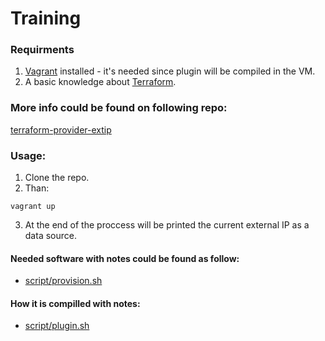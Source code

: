 # Training

### Requirments

1. [Vagrant](https://www.vagrantup.com/) installed - it's needed since plugin will be compiled in the VM.
2. A basic knowledge about [Terraform](https://www.terraform.io/).
### More info could be found on following repo:

[terraform-provider-extip](https://github.com/petems/terraform-provider-extip)
### Usage:

1. Clone the repo.
2. Than:
```
vagrant up
```
3. At the end of the proccess will be printed the current external IP as a data source.
#### Needed software with notes could be found as follow:
- [script/provision.sh](https://github.com/chavo1/vagrant-go/blob/master/scripts/provision.sh)
#### How it is compilled with notes:
- [script/plugin.sh](https://github.com/chavo1/vagrant-go/blob/master/scripts/plugin.sh)

